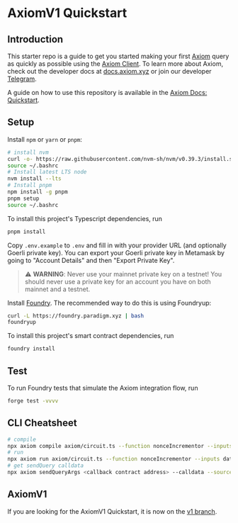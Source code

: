 # AxiomV1 Quickstart

## Introduction

This starter repo is a guide to get you started making your first [Axiom](https://axiom.xyz) query as quickly as possible using the [Axiom Client](https://github.com/axiom-crypto/axiom-client). To learn more about Axiom, check out the developer docs at [docs.axiom.xyz](https://docs.axiom.xyz) or join our developer [Telegram](https://t.me/axiom_discuss).

A guide on how to use this repository is available in the [Axiom Docs: Quickstart](https://docs.axiom.xyz/introduction/quickstart).

## Setup

Install `npm` or `yarn` or `pnpm`:

```bash
# install nvm
curl -o- https://raw.githubusercontent.com/nvm-sh/nvm/v0.39.3/install.sh | bash
source ~/.bashrc
# Install latest LTS node
nvm install --lts
# Install pnpm
npm install -g pnpm
pnpm setup
source ~/.bashrc
```

To install this project's Typescript dependencies, run

```bash
pnpm install
```

Copy `.env.example` to `.env` and fill in with your provider URL (and optionally Goerli private key).
You can export your Goerli private key in Metamask by going to "Account Details" and then "Export Private Key".

> ⚠️ **WARNING**: Never use your mainnet private key on a testnet! You should never use a private key for an account you have on both mainnet and a testnet.

Install [Foundry](https://book.getfoundry.sh/getting-started/installation). The recommended way to do this is using Foundryup:

```bash
curl -L https://foundry.paradigm.xyz | bash
foundryup
```

To install this project's smart contract dependencies, run

```bash
foundry install
```

## Test

To run Foundry tests that simulate the Axiom integration flow, run

```bash
forge test -vvvv
```

## CLI Cheatsheet

```bash
# compile
npx axiom compile axiom/circuit.ts --function nonceIncrementor --inputs data/inputs/defaultInput.json --provider $PROVIDER_URI_GOERLI
# run
npx axiom run axiom/circuit.ts --function nonceIncrementor --inputs data/inputs/input.json --provider $PROVIDER_URI_GOERLI
# get sendQuery calldata
npx axiom sendQueryArgs <callback contract address> --calldata --sourceChainId 5 --refundAddress <your Goerli wallet address> --provider $PROVIDER_URI_GOERLI
```

## AxiomV1

If you are looking for the AxiomV1 Quickstart, it is now on the [v1 branch](https://github.com/axiom-crypto/axiom-quickstart/tree/v1).
